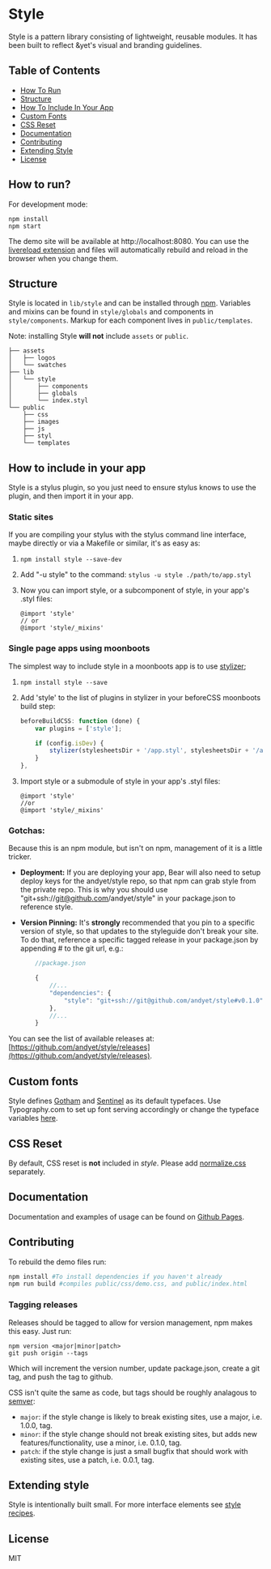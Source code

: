 # Style

Style is a pattern library consisting of lightweight, reusable modules. It has been built to reflect &yet's visual and branding guidelines. 

## Table of Contents

* [How To Run](https://github.com/andyet/style#how-to-run)
* [Structure](https://github.com/andyet/style#structure)
* [How To Include In Your App](https://github.com/andyet/style#how-to-include-in-your-app)
* [Custom Fonts](https://github.com/andyet/style#custom-fonts)
* [CSS Reset](https://github.com/andyet/style#css-reset)
* [Documentation](https://github.com/andyet/style#documentation)
* [Contributing](https://github.com/andyet/style#contributing)
* [Extending Style](https://github.com/andyet/style#extending-style)
* [License](https://github.com/andyet/style#license)

## How to run?

For development mode:

```
npm install
npm start
```

The demo site will be available at http://localhost:8080. You can use the [livereload extension](https://chrome.google.com/webstore/detail/livereload/jnihajbhpnppcggbcgedagnkighmdlei?hl=en) and files will automatically rebuild and reload in the browser when you change them.

## Structure
Style is located in `lib/style` and can be installed through [npm](https://www.npmjs.org/). Variables and mixins can be found in `style/globals` and components in `style/components`. Markup for each component lives in `public/templates`.

Note: installing Style **will not** include `assets` or `public`.

```
├── assets
│   ├── logos
│   └── swatches
├── lib
│   └── style
│       ├── components
│       ├── globals
│       └── index.styl
└── public
    ├── css
    ├── images
    ├── js
    ├── styl
    └── templates
```

## How to include in your app

Style is a stylus plugin, so you just need to ensure stylus knows to use the plugin, and then import it in your app.

### Static sites

If you are compiling your stylus with the stylus command line interface, maybe directly or via a Makefile or similar, it's as easy as:

1. `npm install style --save-dev`
2. Add "-u style" to the command: `stylus -u style ./path/to/app.styl`
3. Now you can import style, or a subcomponent of style, in your app's .styl files:

    ```stylus
    @import 'style'
    // or
    @import 'style/_mixins'
    ````

### Single page apps using moonboots

The simplest way to include style in a moonboots app is to use [stylizer](https://github.com/latentflip/stylizer);

1. `npm install style --save`
2. Add 'style' to the list of plugins in stylizer in your beforeCSS moonboots build step:

    ```javascript
    beforeBuildCSS: function (done) {
        var plugins = ['style'];

        if (config.isDev) {
            stylizer(stylesheetsDir + '/app.styl', stylesheetsDir + '/app.css', plugins, done);
        }
    },
    ```

3. Import style or a submodule of style in your app's .styl files:

    ```stylus
    @import 'style'
    //or
    @import 'style/_mixins'
    ```

### Gotchas:

Because this is an npm module, but isn't on npm, management of it is a little tricker.

* **Deployment:** If you are deploying your app, Bear will also need to setup deploy keys for the andyet/style repo, so that npm can grab style from the private repo. This is why you should use "git+ssh://git@github.com/andyet/style" in your package.json to reference style.

* **Version Pinning:** It's __**strongly**__ recommended that you pin to a specific version of style, so that updates to the styleguide don't break your site. To do that, reference a specific tagged release in your package.json by appending #<tagname> to the git url, e.g.:

    ```js
        //package.json

        {
            //...
            "dependencies": {
                "style": "git+ssh://git@github.com/andyet/style#v0.1.0"
            },
            //...
        }
    ```

You can see the list of available releases at: [https://github.com/andyet/style/releases](https://github.com/andyet/style/releases).

## Custom fonts
Style defines [Gotham](http://www.typography.com/fonts/gotham/overview/) and [Sentinel](http://www.typography.com/fonts/sentinel/overview/) as its default typefaces. Use Typography.com to set up font serving accordingly or change the typeface variables [here](https://github.com/andyet/style/blob/gh-pages/lib/style/globals/_variables.styl#L13-L14).

## CSS Reset

By default, CSS reset is **not** included in *style*. Please add [normalize.css](https://raw.githubusercontent.com/necolas/normalize.css/master/normalize.css) separately.

## Documentation

Documentation and examples of usage can be found on [Github Pages](http://andyet.github.io/style/).

## Contributing

To rebuild the demo files run:

```sh
npm install #To install dependencies if you haven't already
npm run build #compiles public/css/demo.css, and public/index.html
```

### Tagging releases

Releases should be tagged to allow for version management, npm makes this easy. Just run:

```
npm version <major|minor|patch>
git push origin --tags
```

Which will increment the version number, update package.json, create a git tag, and push the tag to github.

CSS isn't quite the same as code, but tags should be roughly analagous to [semver](http://semver.org/):

* `major`: if the style change is likely to break existing sites, use a major, i.e. 1.0.0, tag.
* `minor`: if the style change should not break existing sites, but adds new features/functionality, use a minor, i.e. 0.1.0, tag.
* `patch`: if the style change is just a small bugfix that should work with existing sites, use a patch, i.e. 0.0.1, tag.

## Extending style
Style is intentionally built small. For more interface elements see [style recipes](https://github.com/andyet/style-recipes).

## License
MIT
